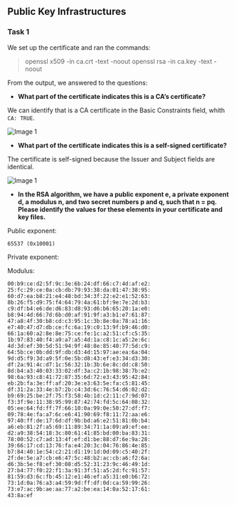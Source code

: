 ## Public Key Infrastructures

### Task 1

We set up the certificate and ran the commands: 

> openssl x509 -in ca.crt -text -noout
> openssl rsa -in ca.key -text -noout

From the output, we answered to the questions:

- **What part of the certificate indicates this is a CA’s certificate?**

We can identify that is a CA certificate in the Basic Constraints field, whith ```CA: TRUE```.

![Image 1](https://git.fe.up.pt/fsi/fsi2425/logs/l05g06/-/raw/main/Images/Task1_LOGBOOK11_1.png)

- **What part of the certificate indicates this is a self-signed certificate?**

The certificate is self-signed because the Issuer and Subject fields are identical. 

![Image 1](https://git.fe.up.pt/fsi/fsi2425/logs/l05g06/-/raw/main/Images/Task1_LOGBOOK11_2.png)


- **In the RSA algorithm, we have a public exponent e, a private exponent d, a modulus n, and two secret
numbers p and q, such that n = pq. Please identify the values for these elements in your certificate
and key files.**

Public exponent: 
```
65537 (0x10001)
```

Private exponent:


Modulus: 
```
00:b9:ce:d2:5f:9c:3e:6b:24:df:66:c7:4d:af:e2:
25:fc:29:ce:0a:cb:db:79:93:38:da:01:47:38:95:
60:d7:ea:b8:21:e4:48:bd:34:3f:22:e2:e1:52:63:
8b:26:f5:d9:75:f4:64:79:4a:61:bf:9e:7e:2d:b3:
c9:df:b4:e6:de:d6:83:d8:93:d6:b6:65:20:1a:e0:
b8:94:4d:66:7d:6b:d0:af:91:9f:a3:b1:e7:61:87:
47:a8:4f:30:b8:cd:c3:95:1c:3b:8e:0a:78:a1:16:
e7:40:47:d7:db:ce:fc:6a:19:c0:13:9f:b9:46:d0:
66:1a:60:a2:8e:8e:75:ce:fe:1c:a2:51:cf:c5:35:
1b:97:83:40:f4:a9:a7:a5:4d:1a:c8:1c:a5:2e:6c:
4d:3d:ef:30:5d:51:94:9f:48:8e:85:40:77:5d:c9:
64:5b:ce:0b:dd:9f:db:d3:4d:15:97:ae:ea:6a:04:
9d:d5:f9:3d:a9:5f:0e:5b:d8:43:ef:e3:34:d3:30:
df:2a:91:4c:d7:1c:56:32:1b:3b:6e:8c:dd:c8:50:
8d:b4:a3:40:03:33:02:df:3a:c2:1b:98:38:7b:e2:
98:6a:93:c8:41:72:87:35:6d:72:e3:43:95:42:84:
eb:2b:fa:3e:ff:af:20:3e:e3:63:5e:fa:c5:81:45:
df:31:2a:33:4e:b7:2b:c4:3d:6c:76:54:d6:02:d2:
b9:69:25:be:2f:75:f3:58:4b:1d:c2:11:c7:9d:07:
f3:3f:9e:11:38:95:99:87:42:74:fd:5c:64:08:32:
05:ee:64:fd:ff:7f:66:10:0a:99:0e:50:27:df:f7:
09:78:4e:fa:a7:6c:e6:41:90:69:f8:11:72:aa:e6:
97:40:ff:de:17:6d:df:9b:bd:a6:e2:51:81:0b:b4:
a6:eb:81:2f:a5:69:11:89:34:71:1a:09:a9:ef:ee:
d2:a9:38:54:18:3c:80:61:41:85:bd:00:ba:83:31:
78:00:52:c7:ad:13:4f:ef:d1:be:88:d7:6e:9a:28:
39:66:17:cd:13:76:fa:e4:20:3c:04:76:86:4e:85:
b7:84:40:1e:54:c2:21:d1:19:1d:0d:09:c5:40:2f:
2f:de:5e:a7:cb:e6:47:5c:48:b2:ac:cb:a6:f2:6a:
d6:3b:5e:f8:ef:30:08:d5:52:31:23:9c:46:49:1d:
27:b4:77:f0:22:f1:3a:91:3f:51:a5:2d:fc:91:57:
81:59:d3:6c:fb:45:12:e1:46:ef:a5:31:e0:b6:72:
73:1d:0a:76:a3:a4:59:9d:ff:df:0d:ca:59:99:26:
73:e7:ac:9b:ae:aa:77:a2:be:ea:14:0a:52:17:61:
43:8a:ef
```

